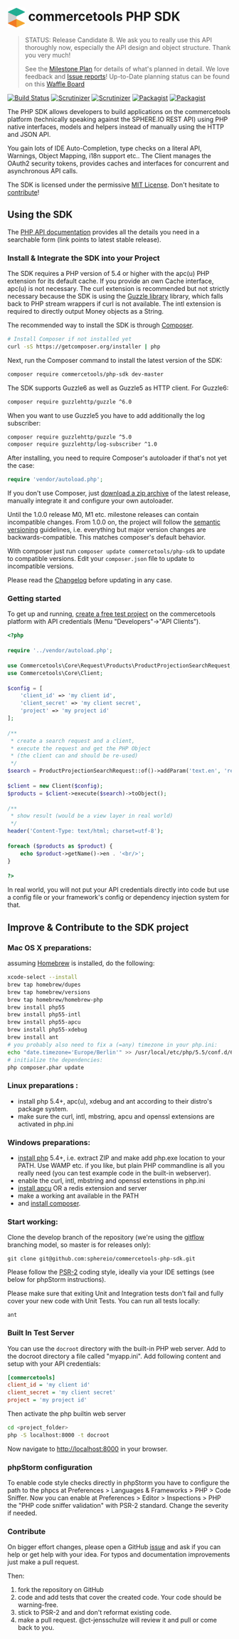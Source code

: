 # <img src="build/theme/resources/CT_cube_200px.png" width="40" align="center"></img> commercetools PHP SDK

>  STATUS: Release Candidate 8.  We ask you to really use this API thoroughly now, especially the API design and object structure. Thank you very much!
>
> See the [Milestone Plan](https://github.com/sphereio/commercetools-php-sdk/milestones?direction=desc&sort=completeness&state=open) for details of what's planned in detail. We love feedback and [Issue reports](https://github.com/sphereio/commercetools-php-sdk/issues?q=is%3Aopen+is%3Aissue+sort%3Acreated-asc)!
> Up-to-Date planning status can be found on this [Waffle Board](https://waffle.io/sphereio/commercetools-php-sdk)

[![Build Status](https://img.shields.io/travis/sphereio/commercetools-php-sdk/master.svg?style=flat-square)](https://travis-ci.org/sphereio/commercetools-php-sdk) [![Scrutinizer](https://img.shields.io/scrutinizer/g/sphereio/commercetools-php-sdk.svg?style=flat-square)](https://scrutinizer-ci.com/g/sphereio/commercetools-php-sdk/) [![Scrutinizer](https://img.shields.io/scrutinizer/coverage/g/sphereio/commercetools-php-sdk.svg?style=flat-square)](https://scrutinizer-ci.com/g/sphereio/commercetools-php-sdk/) [![Packagist](https://img.shields.io/packagist/v/commercetools/php-sdk.svg?style=flat-square)](https://packagist.org/packages/commercetools/php-sdk) [![Packagist](https://img.shields.io/packagist/dm/commercetools/php-sdk.svg?style=flat-square)](https://packagist.org/packages/commercetools/php-sdk)

The PHP SDK allows developers to build applications on the commercetools platform (technically speaking against the SPHERE.IO REST API) using PHP native interfaces, models and helpers instead of manually using the HTTP and JSON API.

You gain lots of IDE Auto-Completion, type checks on a literal API, Warnings, Object Mapping, i18n support etc.. The Client manages the OAuth2 security tokens, provides caches and interfaces for concurrent and asynchronous API calls.

The SDK is licensed under the permissive [MIT License](LICENSE). Don't hesitate to [contribute](#contribute)!


## Using the SDK

The [PHP API documentation](http://sphereio.github.io/commercetools-php-sdk/docs/master) provides all the details you need in a searchable form (link points to latest stable release).

### Install & Integrate the SDK into your Project

The SDK requires a PHP version of 5.4 or higher with the apc(u) PHP extension for its default cache. If you provide an own Cache interface, apc(u) is not necessary.
The curl extension is recommended but not strictly necessary because the SDK is using the [Guzzle library](https://github.com/guzzle/guzzle) library, which falls back to PHP stream wrappers if curl is not available.
The intl extension is required to directly output Money objects as a String.

The recommended way to install the SDK is through [Composer](http://getcomposer.org).

```bash
# Install Composer if not installed yet
curl -sS https://getcomposer.org/installer | php
```

Next, run the Composer command to install the latest version of the SDK:

```bash
composer require commercetools/php-sdk dev-master
```

The SDK supports Guzzle6 as well as Guzzle5 as HTTP client. For Guzzle6:

```bash
composer require guzzlehttp/guzzle ^6.0
```

When you want to use Guzzle5 you have to add additionally the log subscriber:

```bash
composer require guzzlehttp/guzzle ^5.0
composer require guzzlehttp/log-subscriber ^1.0
```

After installing, you need to require Composer's autoloader if that's not yet the case:

```php
require 'vendor/autoload.php';
```

If you don't use Composer, just [download a zip archive](https://github.com/sphereio/commercetools-php-sdk/archive/master.zip) of the latest release, manually integrate it and configure your own autoloader.

Until the 1.0.0 release M0, M1 etc. milestone releases can contain incompatible changes.  From 1.0.0 on, the project will follow the [semantic versioning](http://semver.org) guidelines, i.e. everything but major version changes are backwards-compatible. This matches composer's default behavior.

With composer just run `composer update commercetools/php-sdk` to update to compatible versions. Edit your `composer.json` file to update to incompatible versions.

Please read the [Changelog](CHANGELOG.md) before updating in any case.

### Getting started

To get up and running, [create a free test project](http://admin.sphere.io) on the commercetools platform with API credentials (Menu "Developers"->"API Clients").

```php
<?php

require '../vendor/autoload.php';

use Commercetools\Core\Request\Products\ProductProjectionSearchRequest;
use Commercetools\Core\Client;

$config = [
    'client_id' => 'my client id',
    'client_secret' => 'my client secret',
    'project' => 'my project id'
];

/**
 * create a search request and a client,
 * execute the request and get the PHP Object
 * (the client can and should be re-used)
 */
$search = ProductProjectionSearchRequest::of()->addParam('text.en', 'red');

$client = new Client($config);
$products = $client->execute($search)->toObject();

/**
 * show result (would be a view layer in real world)
 */
header('Content-Type: text/html; charset=utf-8');

foreach ($products as $product) {
    echo $product->getName()->en . '<br/>';
}

?>
```

In real world, you will not put your API credentials directly into code but use a config file or your framework's config or dependency injection system for that.

## Improve & Contribute to the SDK project

### Mac OS X preparations:
assuming [Homebrew](http://brew.sh) is installed, do the following:

```sh
xcode-select --install
brew tap homebrew/dupes
brew tap homebrew/versions
brew tap homebrew/homebrew-php
brew install php55
brew install php55-intl
brew install php55-apcu
brew install php55-xdebug
brew install ant
# you probably also need to fix a (=any) timezone in your php.ini:
echo "date.timezone='Europe/Berlin'" >> /usr/local/etc/php/5.5/conf.d/60-user.ini
# initialize the dependencies:
php composer.phar update
```

### Linux preparations :
 * install php 5.4+, apc(u), xdebug and ant according to their distro's package system.
 * make sure the curl, intl, mbstring, apcu and openssl extensions are activated in php.ini

### Windows preparations:
 * [install php](http://windows.php.net/download/) 5.4+, i.e. extract ZIP and make add php.exe location to your PATH. Use WAMP etc. if you like, but plain PHP commandline is all you really need (you can test example code in the built-in webserver).
 * enable the curl, intl, mbstring and openssl extenstions in php.ini
 * [install apcu](http://robert-rusu.blogspot.de/2014/06/install-apcu-on-windows.html) OR a redis extension and server
 * make a working ant available in the PATH
 * and [install composer](https://getcomposer.org/doc/00-intro.md#installation-windows).

### Start working:

Clone the develop branch of the repository (we're using the [gitflow](http://nvie.com/posts/a-successful-git-branching-model/) branching model, so master is for releases only):

```
git clone git@github.com:sphereio/commercetools-php-sdk.git
```

Please follow the [PSR-2](http://www.php-fig.org/psr/psr-2/) coding style, ideally via your IDE settings (see below for phpStorm instructions).

Please make sure that exiting Unit and Integration tests don't fail and fully cover your new code with Unit Tests. You can run all tests locally:

```
ant
```

### Built In Test Server

You can use the `docroot` directory with the built-in PHP web server. Add to the docroot directory a file called "myapp.ini". Add following content and setup with your API credentials:

```ini
[commercetools]
client_id = 'my client id'
client_secret = 'my client secret'
project = 'my project id'
```

Then activate the php builtin web server

```sh
cd <project_folder>
php -S localhost:8000 -t docroot
```

Now navigate to [http://localhost:8000](http://localhost:8000) in your browser.

### phpStorm configuration

To enable code style checks directly in phpStorm you have to configure the path to the phpcs at Preferences > Languages & Frameworks > PHP > Code Sniffer.
Now you can enable at Preferences > Editor > Inspections > PHP the "PHP code sniffer validation" with PSR-2 standard. Change the severity if needed.


### <a name="contribute"></a>Contribute

On bigger effort changes, please open a GitHub [issue](issues) and ask if you can help or get help with your idea. For typos and documentation improvements just make a pull request.

Then:

 1. fork the repository on GitHub
 2. code and add tests that cover the created code. Your code should be warning-free.
 3. stick to PSR-2 and and don't reformat existing code.
 4. make a pull request.  @ct-jensschulze will review it and pull or come back to you.




